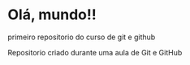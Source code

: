 # Olá, mundo!!
 primeiro repositorio do curso de git e github

 Repositorio criado durante uma aula de Git e GitHub
 